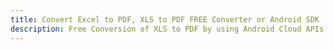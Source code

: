 ---title: Convert Excel to PDF, XLS to PDF FREE Converter or Android SDKdescription: Free Conversion of XLS to PDF by using Android Cloud APIs & SDKs. Also Create, Edit & Render Microsoft Excel, CSV and SpreadsheetML worksheets or spreadsheet in the Cloud.---